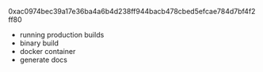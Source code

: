 0xac0974bec39a17e36ba4a6b4d238ff944bacb478cbed5efcae784d7bf4f2ff80

- running production builds
- binary build 
- docker container
- generate docs
